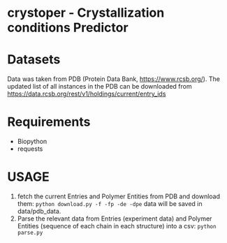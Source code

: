 # crystoper - Crystallization conditions Predictor  

# Datasets
Data was taken from PDB (Protein Data Bank, https://www.rcsb.org/).
The updated list of all instances in the PDB can be downloaded from https://data.rcsb.org/rest/v1/holdings/current/entry_ids

# Requirements
- Biopython
- requests

# USAGE

1. fetch the current Entries and Polymer Entities from PDB and download them:
`python download.py -f -fp -de -dpe`
data will be saved in data/pdb_data.
2. Parse the relevant data from Entries (experiment data) and Polymer Entities (sequence of each chain in each structure) into a csv:
`python parse.py `
